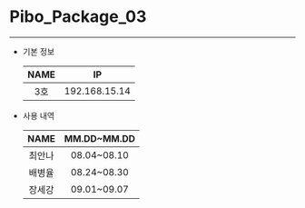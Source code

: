 # Pibo_Package_03
---

* 기본 정보

    |NAME|IP|
    |:---:|:---:|
    |3호|192.168.15.14|


* 사용 내역

    |NAME|MM.DD~MM.DD|
    |:---:|:---:|
    |최안나|08.04~08.10|
    |배병율|08.24~08.30|
    |장세강|09.01~09.07|

